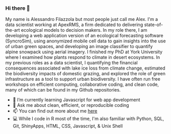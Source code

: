 ### Hi there 👋


My name is Alessandro Filazzola but most people just call me Alex. I'm a data scientist working at ApexRMS, a firm dedicated to delivering state-of-the-art ecological models to decision makers. In my role there, I am developing a web application version of an ecological forecasting software (SyncroSim), using anonymized mobile cell data to gain insights into the use of urban green spaces, and developing an image classifier to quantify alpine snowpack using aerial imagery. I finished my PhD at York University where I examined how plants respond to climate in desert ecosystems. In my previous roles as a data scientist, I quantifying the financial consequences associated with lake ice loss from climate change, estimated the biodiversity impacts of domestic grazing, and explored the role of green infrastructure as a tool to support urban biodiversity. I have often run free workshops on efficient computing, collaborative coding, and clean code, many of which can be found in my Github repositories.


- :notebook: I’m currently learning Javascript for web app development
- 💬 Ask me about clean, efficient, or reproducible coding
- 📫 You can find out more about me [here](https://www.filazzola.info/)
- :computer: While I code in R most of the time, I'm also familiar with Python, SQL, Git, ShinyApps, HTML, CSS, Javascript, & Unix Shell


